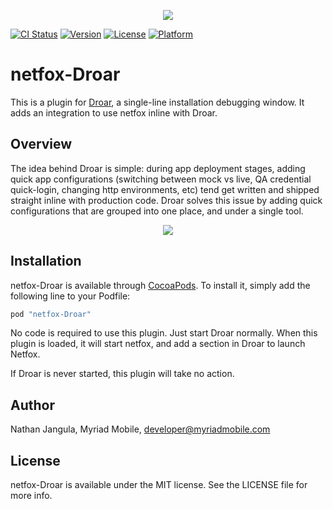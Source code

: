 <p align="center">
<img src="https://raw.githubusercontent.com/myriadmobile/Droar/master/Github/DroarLogo.png">
</p>

[![CI Status](http://img.shields.io/travis/myriadmobile/netfox-Droar.svg?style=flat)](https://travis-ci.org/myriadmobile/netfox-Droar)
[![Version](https://img.shields.io/cocoapods/v/netfox-Droar.svg?style=flat)](http://cocoapods.org/pods/netfox-Droar)
[![License](https://img.shields.io/cocoapods/l/netfox-Droar.svg?style=flat)](http://cocoapods.org/pods/netfox-Droar)
[![Platform](https://img.shields.io/cocoapods/p/netfox-Droar.svg?style=flat)](http://cocoapods.org/pods/netfox-Droar)

# netfox-Droar

This is a plugin for [Droar](https://github.com/myriadmobile/Droar), a single-line installation debugging window.  It adds an integration to use netfox inline with Droar.

## Overview

The idea behind Droar is simple: during app deployment stages, adding quick app configurations (switching between mock vs live, QA credential quick-login, changing http environments, etc) tend get written and shipped straight inline with production code.  Droar solves this issue by adding quick configurations that are grouped into one place, and under a single tool.

<p align="center">
<img src="https://media.giphy.com/media/7FfNceqr7lhqyqsrW6/giphy.gif">
</p>

## Installation

netfox-Droar is available through [CocoaPods](http://cocoapods.org). To install
it, simply add the following line to your Podfile:

```ruby
pod "netfox-Droar"
```

No code is required to use this plugin.  Just start Droar normally.  When this plugin is loaded, it will start netfox, and add a section in Droar to launch Netfox.

If Droar is never started, this plugin will take no action.

## Author

Nathan Jangula, Myriad Mobile, developer@myriadmobile.com

## License

netfox-Droar is available under the MIT license. See the LICENSE file for more info.



